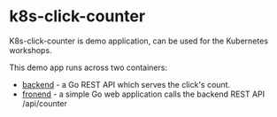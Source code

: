 # k8s-click-counter

K8s-click-counter is demo application, can be used for the Kubernetes workshops.

This demo app runs across two containers:

- [backend](https://github.com/C123R/k8s-click-counter/blob/master/backend) - a Go REST API which serves the click's count.
- [fronend](https://github.com/C123R/k8s-click-counter/blob/master/frontend) - a simple Go web application calls the backend REST API /api/counter



